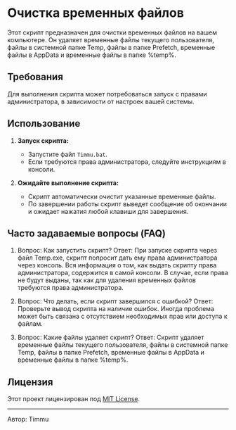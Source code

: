 # Очистка временных файлов

Этот скрипт предназначен для очистки временных файлов на вашем компьютере. Он удаляет временные файлы текущего пользователя, файлы в системной папке Temp, файлы в папке Prefetch, временные файлы в AppData и временные файлы в папке %temp%.

## Требования

Для выполнения скрипта может потребоваться запуск с правами администратора, в зависимости от настроек вашей системы.

## Использование

1. **Запуск скрипта:**
   - Запустите файл `Timmu.bat`.
   - Если требуются права администратора, следуйте инструкциям в консоли.

2. **Ожидайте выполнение скрипта:**
   - Скрипт автоматически очистит указанные временные файлы.
   - По завершении работы скрипт выведет сообщение об окончании и ожидает нажатия любой клавиши для завершения.

## Часто задаваемые вопросы (FAQ)

1. Вопрос: Как запустить скрипт?
   Ответ: При запуске скрипта через файл Temp.exe, скрипт попросит дать ему права администратора через консоль. Вся информация о том, как выдать скрипту права администратора, содержится     в самой консоли. В случае, если права не будут выданы, так как для удаления временных файлов требуются права администратора.

2. Вопрос: Что делать, если скрипт завершился с ошибкой?
   Ответ: Проверьте вывод скрипта на наличие ошибок. Иногда проблема может быть связана с отсутствием необходимых прав или доступа к файлам.

3. Вопрос: Какие файлы удаляет скрипт?
   Ответ: Скрипт удаляет временные файлы текущего пользователя, файлы в системной папке Temp, файлы в папке Prefetch, временные файлы в AppData и временные файлы в папке %temp%.

## Лицензия

Этот проект лицензирован под [MIT License](LICENSE).

---
Автор: Timmu
